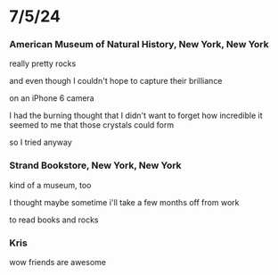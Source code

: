 # 7/5/24
### American Museum of Natural History, New York, New York
really pretty rocks

and even though I couldn't hope to capture their brilliance

on an iPhone 6 camera

I had the burning thought that I didn't want to forget how incredible it seemed to me that those crystals could form

so I tried anyway
### Strand Bookstore, New York, New York
kind of a museum, too

I thought maybe sometime i'll take a few months off from work

to read books and rocks
### Kris
wow friends are awesome
